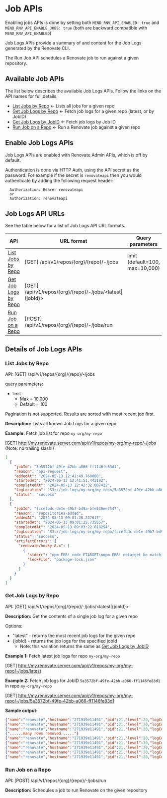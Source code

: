 # Job APIs

Enabling jobs APIs is done by setting both `MEND_RNV_API_ENABLED: true` and `MEND_RNV_API_ENABLE_JOBS: true` (both are backward compatible with `MEND_RNV_API_ENABLED`)

Job Logs APIs provide a summary of and content for the Job Logs generated by the Renovate CLI.

The Run Job API schedules a Renovate job to run against a given repository.

## Available Job APIs

The list below describes the available Job Logs APIs. Follow the links on the API names for full details.

- [List Jobs by Repo](#list-jobs-by-repo) ← Lists all jobs for a given repo
- [Get Job Logs by Repo](#get-job-logs-by-repo) ← Fetch job logs for a given repo (latest, or by JobID)
- [Get Job Logs by JobID](#get-job-logs-by-jobid) ← Fetch job logs by Job ID
- [Run Job on a Repo](#run-job-on-a-repo) ← Run a Renovate job against a given repo

## Enable Job Logs APIs

Job Logs APIs are enabled with Renovate Admin APIs, which is off by default.

Authentication is done via HTTP Auth, using the API secret as the password.
For example if the secret is `renovateapi` then you would authenticate by adding the following request header:

```
  Authorization: Bearer renovateapi
  or
  Authorization: renovateapi
```

## Job Logs API URLs

See the table below for a list of Job Logs API URL formats.

| API                                             | URL format                                                | Query parameters                |
|-------------------------------------------------|-----------------------------------------------------------|---------------------------------|
| [List Jobs by Repo](#list-jobs-by-repo)      | [GET] /api/v1/repos/{org}/{repo}/-/jobs                   | limit (default=100, max=10,000) |
| [Get Job Logs by Repo](#get-job-logs-by-repo)   | [GET] /api/v1/repos/{org}/{repo}/-/jobs/<latest\|{jobId}> |                                 |
| [Run Job on a Repo](#run-job-on-a-repo)      | [POST] /api/v1/repos/{org}/{repo}/-/jobs/run              |                                 |

## Details of Job Logs APIs

### List Jobs by Repo

API: [GET] /api/v1/repos/{org}/{repo}/-/jobs

query parameters:
- limit
  - Max = 10,000
  - Default = 100

Pagination is not supported. Results are sorted with most recent job first.

**Description:** Lists all known Job Logs for a given repo

**Example:** Fetch job list for repo `my-org/my-repo`

[GET] http://my.renovate.server.com/api/v1/repos/my-org/my-repo/-/jobs   (Note: no trailing slash!)

```json
[
  {
    "jobId": "5a3572bf-49fe-42bb-a066-ff1146fe83d1",
    "reason": "api-request",
    "addedAt": "2024-05-13 12:41:49.760008",
    "startedAt": "2024-05-13 12:41:51.443102",
    "completedAt": "2024-05-13 12:42:32.807422",
    "logLocation": "S3://job-logs/my-org/my-repo/5a3572bf-49fe-42bb-a066-ff1146fe83d1.log.gz",
    "status": "success"
  },
  {
    "jobId": "fccefbdc-de1e-49b7-bd9a-bfe530ee7547",
    "reason": "repositories-added",
    "addedAt": "2024-05-13 09:01:20.227617",
    "startedAt": "2024-05-13 09:01:25.735557",
    "completedAt": "2024-05-13 09:03:22.818254",
    "logLocation": "S3://job-logs/my-org/my-repo/fccefbdc-de1e-49b7-bd9a-bfe530ee7547.log.gz",
    "status": "success",
    "artifactErrors": {
      "renovate/husky-8.x": [
        {
          "stderr": "npm ERR! code ETARGET\nnpm ERR! notarget No matching version found for nanoid@3.31.4.\nnpm ERR! notarget In most cases you or one of your dependencies are requesting\nnpm ERR! notarget a package version that doesn't exist.\n\nnpm ERR! A complete log of this ru<truncated>",
          "lockFile": "package-lock.json"
        }
      ]
    }
  }
]
```

### Get Job Logs by Repo

API: [GET] /api/v1/repos/{org}/{repo}/-/jobs/<latest|{jobId}>

**Description:** Get the contents of a single job log for a given repo

Options:
- "latest" - returns the most recent job logs for the given repo
- {jobId} - returns the job logs for the specified jobId
  - Note: this variation returns the same as [Get Job Logs by JobID](#get-job-logs-by-jobid)

**Example 1:** Fetch latest job logs for repo `my-org/my-repo`

[GET] http://my.renovate.server.com/api/v1/repos/my-org/my-repo/-/jobs/latest

**Example 2:** Fetch job logs for JobID `5a3572bf-49fe-42bb-a066-ff1146fe83d1` in repo `my-org/my-repo`

[GET] http://my.renovate.server.com/api/v1/repos/my-org/my-repo/-/jobs/5a3572bf-49fe-42bb-a066-ff1146fe83d1

**Sample output:**

```json
{"name":"renovate","hostname":"271939e11491","pid":21,"level":20,"logContext":"5a3572bf-49fe-42bb-a066-ff1146fe83d1","config":{},"msg":"File config","time":"2024-05-13T12:41:58.139Z","v":0}
{"name":"renovate","hostname":"271939e11491","pid":21,"level":20,"logContext":"5a3572bf-49fe-42bb-a066-ff1146fe83d1","config":{},"msg":"CLI config","time":"2024-05-13T12:41:58.143Z","v":0}
{"name":"renovate","hostname":"271939e11491","pid":21,"level":20,"logContext":"5a3572bf-49fe-42bb-a066-ff1146fe83d1","config":{},"msg":"Env config","time":"2024-05-13T12:41:58.152Z","v":0}
{"......many rows removed......"}
{"name":"renovate","hostname":"271939e11491","pid":21,"level":20,"logContext":"5a3572bf-49fe-42bb-a066-ff1146fe83d1","repository":"my-org/my-repo","hosts":[],"msg":"dns cache","time":"2024-05-13T12:42:29.346Z","v":0}
{"name":"renovate","hostname":"271939e11491","pid":21,"level":30,"logContext":"5a3572bf-49fe-42bb-a066-ff1146fe83d1","repository":"my-org/my-repo","cloned":false,"durationMs":29063,"msg":"Repository finished","time":"2024-05-13T12:42:29.348Z","v":0}
{"name":"renovate","hostname":"271939e11491","pid":21,"level":20,"logContext":"5a3572bf-49fe-42bb-a066-ff1146fe83d1","msg":"Checking file package cache for expired items","time":"2024-05-13T12:42:29.351Z","v":0}
{"name":"renovate","hostname":"271939e11491","pid":21,"level":20,"logContext":"5a3572bf-49fe-42bb-a066-ff1146fe83d1","msg":"Verifying and cleaning cache: /tmp/renovate/cache/renovate/renovate-cache-v1","time":"2024-05-13T12:42:29.521Z","v":0}
{"name":"renovate","hostname":"271939e11491","pid":21,"level":20,"logContext":"5a3572bf-49fe-42bb-a066-ff1146fe83d1","msg":"Deleted 0 of 29 file cached entries in 840ms","time":"2024-05-13T12:42:30.193Z","v":0}
```


### Run Job on a Repo

API: [POST] /api/v1/repos/{org}/{repo}/-/jobs/run

**Description:** Schedules a job to run Renovate on the given repository
